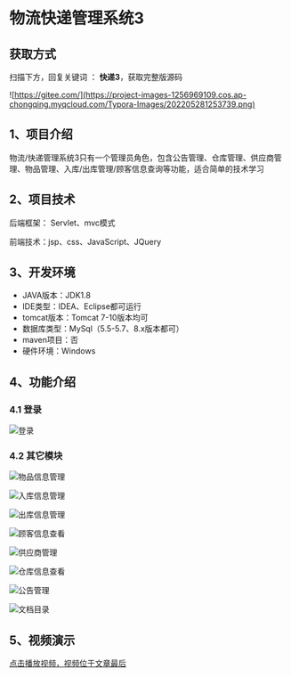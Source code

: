 # 物流快递管理系统3
## 获取方式

扫描下方，回复关键词  ： **快递3**，获取完整版源码

![https://gitee.com/](https://project-images-1256969109.cos.ap-chongqing.myqcloud.com/Typora-Images/202205281253739.png)

## 1、项目介绍

物流/快递管理系统3只有一个管理员角色，包含公告管理、仓库管理、供应商管理、物品管理、入库/出库管理/顾客信息查询等功能，适合简单的技术学习


## 2、项目技术

后端框架： Servlet、mvc模式

前端技术：jsp、css、JavaScript、JQuery

## 3、开发环境

- JAVA版本：JDK1.8
- IDE类型：IDEA、Eclipse都可运行
- tomcat版本：Tomcat 7-10版本均可
- 数据库类型：MySql（5.5-5.7、8.x版本都可） 
- maven项目：否
- 硬件环境：Windows


## 4、功能介绍

### 4.1 登录

![登录](https://project-images-1256969109.cos.ap-chongqing.myqcloud.com/Typora-Images/202309242105566.jpg)

### 4.2 其它模块

![物品信息管理](https://project-images-1256969109.cos.ap-chongqing.myqcloud.com/Typora-Images/202309242105171.jpg)

![入库信息管理](https://project-images-1256969109.cos.ap-chongqing.myqcloud.com/Typora-Images/202309242106694.jpg)

![出库信息管理](https://project-images-1256969109.cos.ap-chongqing.myqcloud.com/Typora-Images/202309242106366.jpg)

![顾客信息查看](https://project-images-1256969109.cos.ap-chongqing.myqcloud.com/Typora-Images/202309242106835.jpg)

![供应商管理](https://project-images-1256969109.cos.ap-chongqing.myqcloud.com/Typora-Images/202309242106907.jpg)

![仓库信息查看](https://project-images-1256969109.cos.ap-chongqing.myqcloud.com/Typora-Images/202309242106203.jpg)

![公告管理](https://project-images-1256969109.cos.ap-chongqing.myqcloud.com/Typora-Images/202309242106475.jpg)

![文档目录](https://project-images-1256969109.cos.ap-chongqing.myqcloud.com/Typora-Images/202309242106545.jpg)

## 5、视频演示

[点击播放视频，视频位于文章最后](输入链接)



